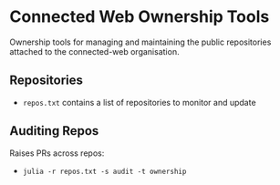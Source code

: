 # Connected Web Ownership Tools

Ownership tools for managing and maintaining the public repositories attached to the connected-web organisation.

## Repositories

- `repos.txt` contains a list of repositories to monitor and update

## Auditing Repos

Raises PRs across repos: 

- `julia -r repos.txt -s audit -t ownership`
